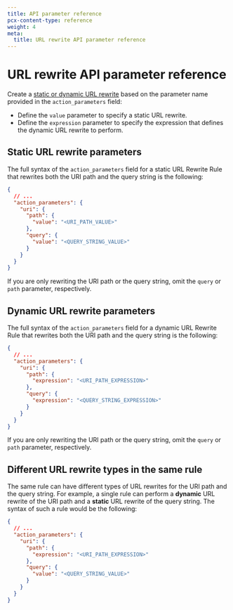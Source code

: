```yaml
---
title: API parameter reference
pcx-content-type: reference
weight: 4
meta:
  title: URL rewrite API parameter reference
---
```


# URL rewrite API parameter reference

Create a [static or dynamic URL rewrite](/rules/transform/url-rewrite/) based on the parameter name provided in the `action_parameters` field:

- Define the `value` parameter to specify a static URL rewrite.
- Define the `expression` parameter to specify the expression that defines the dynamic URL rewrite to perform.

## Static URL rewrite parameters

The full syntax of the `action_parameters` field for a static URL Rewrite Rule that rewrites both the URI path and the query string is the following:

```json
{
  // ...
  "action_parameters": {
    "uri": {
      "path": {
        "value": "<URI_PATH_VALUE>"
      },
      "query": {
        "value": "<QUERY_STRING_VALUE>"
      }
    }
  }
}
```

If you are only rewriting the URI path or the query string, omit the `query` or `path` parameter, respectively.

## Dynamic URL rewrite parameters

The full syntax of the `action_parameters` field for a dynamic URL Rewrite Rule that rewrites both the URI path and the query string is the following:

```json
{
  // ...
  "action_parameters": {
    "uri": {
      "path": {
        "expression": "<URI_PATH_EXPRESSION>"
      },
      "query": {
        "expression": "<QUERY_STRING_EXPRESSION>"
      }
    }
  }
}
```

If you are only rewriting the URI path or the query string, omit the `query` or `path` parameter, respectively.

## Different URL rewrite types in the same rule

The same rule can have different types of URL rewrites for the URI path and the query string. For example, a single rule can perform a **dynamic** URL rewrite of the URI path and a **static** URL rewrite of the query string. The syntax of such a rule would be the following:

```json
{
  // ...
  "action_parameters": {
    "uri": {
      "path": {
        "expression": "<URI_PATH_EXPRESSION>"
      },
      "query": {
        "value": "<QUERY_STRING_VALUE>"
      }
    }
  }
}
```
